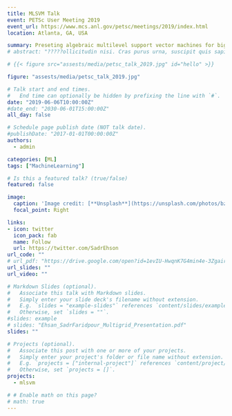```yaml
---
title: MLSVM Talk
event: PETSc User Meeting 2019
event_url: https://www.mcs.anl.gov/petsc/meetings/2019/index.html
location: Atlanta, GA, USA

summary: Preseting algebraic multilevel support vector machines for big data
# abstract: "?????ollicitudin nisi. Cras purus urna, suscipit quis sapien eu, pulvinar tempor diam."

# {{< figure src="assests/media/petsc_talk_2019.jpg" id="hello" >}}

figure: "assests/media/petsc_talk_2019.jpg"

# Talk start and end times.
#   End time can optionally be hidden by prefixing the line with `#`.
date: "2019-06-06T10:00:00Z"
#date_end: "2030-06-01T15:00:00Z"
all_day: false

# Schedule page publish date (NOT talk date).
#publishDate: "2017-01-01T00:00:00Z"
authors:
  - admin

categories: [ML]
tags: ["MachineLearning"]

# Is this a featured talk? (true/false)
featured: false

image:
  caption: 'Image credit: [**Unsplash**](https://unsplash.com/photos/bzdhc5b3Bxs)'
  focal_point: Right

links:
- icon: twitter
  icon_pack: fab
  name: Follow
  url: https://twitter.com/SadrEhson
url_code: ""
# url_pdf: "https://drive.google.com/open?id=1evIU-HwqnK7G4min4e-3ZgairMaj3V_R"
url_slides: ""
url_video: ""

# Markdown Slides (optional).
#   Associate this talk with Markdown slides.
#   Simply enter your slide deck's filename without extension.
#   E.g. `slides = "example-slides"` references `content/slides/example-slides.md`.
#   Otherwise, set `slides = ""`.
#slides: example
# slides: "Ehsan_SadrFaridpour_Multigrid_Presentation.pdf"
slides: ""

# Projects (optional).
#   Associate this post with one or more of your projects.
#   Simply enter your project's folder or file name without extension.
#   E.g. `projects = ["internal-project"]` references `content/project/deep-learning/index.md`.
#   Otherwise, set `projects = []`.
projects:
  - mlsvm

# # Enable math on this page?
# math: true
---
```

